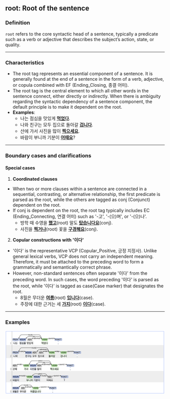 ## root: Root of the sentence

### Definition
`root` refers to the core syntactic head of a sentence, typically a predicate such as a verb or adjective that describes the subject’s action, state, or quality.

---

### Characteristics
- The root tag represents an essential component of a sentence. It is generally found at the end of a sentence in the form of a verb, adjective, or copula combined with EF (Ending_Closing, 종결 어미).
- The root tag is the central element to which all other words in the sentence connect, either directly or indirectly. When there is ambiguity regarding the syntactic dependency of a sentence component, the default principle is to make it dependent on the root.
- **Examples**:
  - 나는 점심을 맛있게 <ins>**먹었다**</ins>.
  - 나와 친구는 모두 집으로 돌아갈 <ins>**겁니다**</ins>.
  - 산에 가서 사진을 많이 <ins>**찍으세요**</ins>.
  - 바람이 부니까 기분이 <ins>**어때요**</ins>?

---

### Boundary cases and clarifications

#### Special cases
1. **Coordinated clauses**
  - When two or more clauses within a sentence are connected in a sequential, contrasting, or alternative relationship, the first predicate is parsed as the root, while the others are tagged as conj (Conjunct) dependent on the root.
  - If conj is dependent on the root, the root tag typically includes EC (Ending_Connecting, 연결 어미) such as '-고', '-(으)며', or '-(으)나'.
    - 방학 때 수영을 <ins>**했고**</ins>(root) 말도 <ins>**탔습니다요**</ins>(conj).
    - 사진을 <ins>**찍거나**</ins>(root) 꽃을 <ins>**구경해요**</ins>(conj).

2. **Copular constructions with '이다'**
  - '이다' is the representative VCP (Copular_Positive, 긍정 지정사). Unlike general lexical verbs, VCP does not carry an independent meaning. Therefore, it must be attached to the preceding word to form a grammatically and semantically correct phrase.
  - However, non-standard sentences often separate '이다' from the preceding word. In such cases, the word preceding '이다' is parsed as the root, while '이다' is tagged as case(Case marker) that designates the root.
    - 8월은 무더운 <ins>**여름**</ins>(root) <ins>**입니다**</ins>(case).
    - 주장에 대한 근거는 세 <ins>**가지**</ins>(root) <ins>**이다**</ins>(case).

---

### Examples
![root example](root.png)
